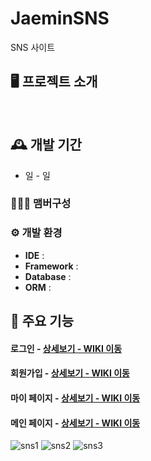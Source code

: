 # JaeminSNS
SNS 사이트


## 🖥️ 프로젝트 소개

<br>

## 🕰️ 개발 기간
* 일 - 일

### 🧑‍🤝‍🧑 맴버구성

### ⚙️ 개발 환경
- **IDE** :
- **Framework** :
- **Database** :
- **ORM** :

## 📌 주요 기능
#### 로그인 - <a href="" >상세보기 - WIKI 이동</a>

#### 회원가입 - <a href="" >상세보기 - WIKI 이동</a>

#### 마이 페이지 - <a href="" >상세보기 - WIKI 이동</a>


#### 메인 페이지 - <a href="" >상세보기 - WIKI 이동</a>
![sns1](https://github.com/user-attachments/assets/96b3b28c-9cb2-4a68-baf1-672fbc58e110)
![sns2](https://github.com/user-attachments/assets/61bf69e5-43a6-45cd-b542-ed44618a0db3)
![sns3](https://github.com/user-attachments/assets/445bae95-3b02-49d9-ba10-5e05106ff09c)
